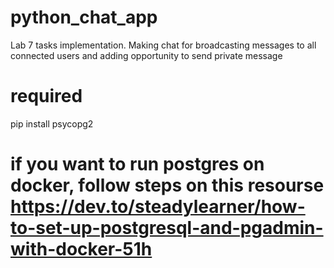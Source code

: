 # python_chat_app
Lab 7 tasks implementation. Making chat for broadcasting messages to all connected users and adding opportunity to send private message

# required
pip install psycopg2

# if you want to run postgres on docker, follow steps on this resourse https://dev.to/steadylearner/how-to-set-up-postgresql-and-pgadmin-with-docker-51h
